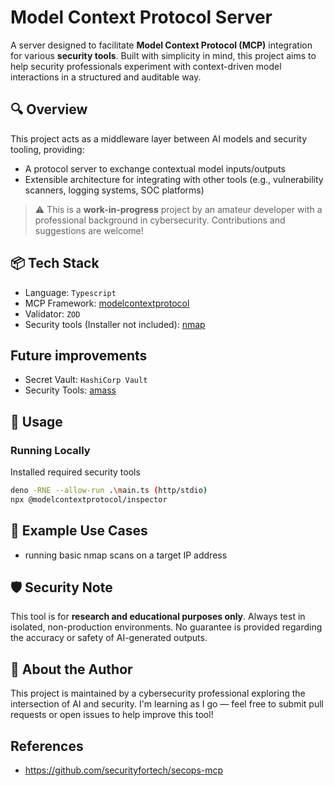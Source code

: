 # Model Context Protocol Server

A server designed to facilitate **Model Context Protocol (MCP)** integration for various **security tools**. Built with simplicity in mind, this project aims to help security professionals experiment with context-driven model interactions in a structured and auditable way.

## 🔍 Overview

This project acts as a middleware layer between AI models and security tooling, providing:
- A protocol server to exchange contextual model inputs/outputs
- Extensible architecture for integrating with other tools (e.g., vulnerability scanners, logging systems, SOC platforms)

> ⚠️ This is a **work-in-progress** project by an amateur developer with a professional background in cybersecurity. Contributions and suggestions are welcome!

## 📦 Tech Stack

- Language: `Typescript`
- MCP Framework: [modelcontextprotocol](https://modelcontextprotocol.io)
- Validator: `ZOD`
- Security tools (Installer not included): [nmap](https://nmap.org)

## Future improvements

- Secret Vault: `HashiCorp Vault`
- Security Tools: [amass](https://github.com/owasp-amass/amass)

## 🔧 Usage

### Running Locally

Installed required security tools

```bash
deno -RNE --allow-run .\main.ts (http/stdio)
npx @modelcontextprotocol/inspector
```

## 🧪 Example Use Cases

- running basic nmap scans on a target IP address

## 🛡️ Security Note

This tool is for **research and educational purposes only**. Always test in isolated, non-production environments. No guarantee is provided regarding the accuracy or safety of AI-generated outputs.

## 🙋 About the Author

This project is maintained by a cybersecurity professional exploring the intersection of AI and security. I'm learning as I go — feel free to submit pull requests or open issues to help improve this tool!

## References

- https://github.com/securityfortech/secops-mcp
